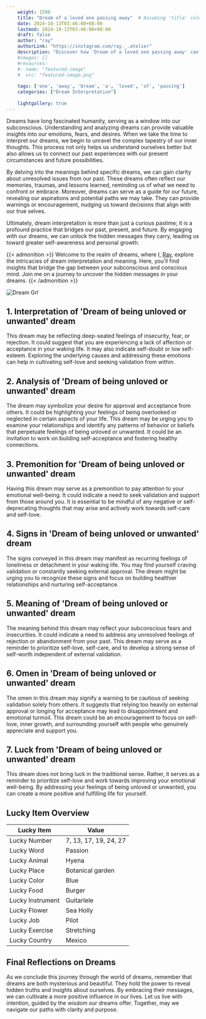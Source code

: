 ```yaml
---
    weight: 1598
    title: "Dream of a loved one passing away"  # Assuming 'title' column exists
    date: 2024-10-13T03:46:00+08:00
    lastmod: 2024-10-13T03:46:00+08:00
    draft: false
    author: "ray"
    authorLink: "https://instagram.com/ray._.atelier"
    description: "Discover how 'Dream of a loved one passing away' can interpret your future and uncover its significant meanings in your life."
    #images: []
    #resources:
    #- name: "featured-image"
    #  src: "featured-image.png"
    
    tags: ['one', 'away', 'Dream', 'a', 'loved', 'of', 'passing']
    categories: ["Dream Interpretation"]
    
    lightgallery: true
---
```

    
Dreams have long fascinated humanity, serving as a window into our subconscious. Understanding and analyzing dreams can provide valuable insights into our emotions, fears, and desires. When we take the time to interpret our dreams, we begin to unravel the complex tapestry of our inner thoughts. This process not only helps us understand ourselves better but also allows us to connect our past experiences with our present circumstances and future possibilities.

By delving into the meanings behind specific dreams, we can gain clarity about unresolved issues from our past. These dreams often reflect our memories, traumas, and lessons learned, reminding us of what we need to confront or embrace. Moreover, dreams can serve as a guide for our future, revealing our aspirations and potential paths we may take. They can provide warnings or encouragement, nudging us toward decisions that align with our true selves.

Ultimately, dream interpretation is more than just a curious pastime; it is a profound practice that bridges our past, present, and future. By engaging with our dreams, we can unlock the hidden messages they carry, leading us toward greater self-awareness and personal growth.

{{< admonition >}}
Welcome to the realm of dreams, where I, [Ray](https://instagram.com/ray._.atelier), explore the intricacies of dream interpretation and meaning. Here, you’ll find insights that bridge the gap between your subconscious and conscious mind. Join me on a journey to uncover the hidden messages in your dreams.
{{< /admonition >}}

![Dream Grl](https://cdn.pixabay.com/photo/2017/11/02/03/35/gothic-2910057_1280.jpg "Dream Grl")

## 1. Interpretation of 'Dream of being unloved or unwanted' dream
 This dream may be reflecting deep-seated feelings of insecurity, fear, or rejection. It could suggest that you are experiencing a lack of affection or acceptance in your waking life. It may also indicate self-doubt or low self-esteem. Exploring the underlying causes and addressing these emotions can help in cultivating self-love and seeking validation from within.

## 2. Analysis of 'Dream of being unloved or unwanted' dream
 The dream may symbolize your desire for approval and acceptance from others. It could be highlighting your feelings of being overlooked or neglected in certain aspects of your life. This dream may be urging you to examine your relationships and identify any patterns of behavior or beliefs that perpetuate feelings of being unloved or unwanted. It could be an invitation to work on building self-acceptance and fostering healthy connections.

## 3. Premonition for 'Dream of being unloved or unwanted' dream
 Having this dream may serve as a premonition to pay attention to your emotional well-being. It could indicate a need to seek validation and support from those around you. It is essential to be mindful of any negative or self-deprecating thoughts that may arise and actively work towards self-care and self-love.

## 4. Signs in 'Dream of being unloved or unwanted' dream
 The signs conveyed in this dream may manifest as recurring feelings of loneliness or detachment in your waking life. You may find yourself craving validation or constantly seeking external approval. The dream might be urging you to recognize these signs and focus on building healthier relationships and nurturing self-acceptance.

## 5. Meaning of 'Dream of being unloved or unwanted' dream
 The meaning behind this dream may reflect your subconscious fears and insecurities. It could indicate a need to address any unresolved feelings of rejection or abandonment from your past. This dream may serve as a reminder to prioritize self-love, self-care, and to develop a strong sense of self-worth independent of external validation.

## 6. Omen in 'Dream of being unloved or unwanted' dream
 The omen in this dream may signify a warning to be cautious of seeking validation solely from others. It suggests that relying too heavily on external approval or longing for acceptance may lead to disappointment and emotional turmoil. This dream could be an encouragement to focus on self-love, inner growth, and surrounding yourself with people who genuinely appreciate and support you.

## 7. Luck from 'Dream of being unloved or unwanted' dream
 This dream does not bring luck in the traditional sense. Rather, it serves as a reminder to prioritize self-love and work towards improving your emotional well-being. By addressing your feelings of being unloved or unwanted, you can create a more positive and fulfilling life for yourself.

## Lucky Item Overview
| Lucky Item          | Value              |
|---------------|--------------------|
| Lucky Number        | 7, 13, 17, 19, 24, 27  |
| Lucky Word          | Passion |
| Lucky Animal        | Hyena |
| Lucky Place         | Botanical garden     |
| Lucky Color         | Blue     |
| Lucky Food          | Burger      |
| Lucky Instrument    | Guitarlele |
| Lucky Flower        | Sea Holly    |
| Lucky Job           | Pilot       |
| Lucky Exercise      | Stretching  |
| Lucky Country       | Mexico    |


##  Final Reflections on Dreams

As we conclude this journey through the world of dreams, remember that dreams are both mysterious and beautiful. They hold the power to reveal hidden truths and insights about ourselves. By embracing their messages, we can cultivate a more positive influence in our lives. Let us live with intention, guided by the wisdom our dreams offer. Together, may we navigate our paths with clarity and purpose.
